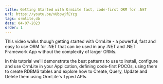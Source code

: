 ```yaml
---
title: Getting Started with OrmLite fast, code-first ORM for .NET
url: https://youtu.be/vUbpwjfEYzg
tags: ormlite,db
date: 04-07-2023
order: 1
---
```


This video walks though getting started with OrmLite - a powerful, fast  and easy to use ORM for .NET that 
can be used in any .NET and .NET Framework App without the complexity of larger ORMs. 

In this tutorial we'll demonstrate the best patterns to use to install, configure and use OrmLite in your Application, 
defining code-first POCOs, using them to create RDBMS tables and explore how to Create, Query, Update and Delete them 
using OrmLite's Typed APIs.